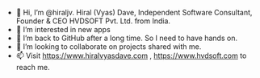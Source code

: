 - 👋 Hi, I’m @hiraljv. Hiral (Vyas) Dave, Independent Software Consultant, Founder & CEO HVDSOFT Pvt. Ltd. from India.
- 👀 I’m interested in new apps 
- 🌱 I’m back to GitHub after a long time. So I need to have hands on.
- 💞️ I’m looking to collaborate on projects shared with me.
- 📫 Visit https://www.hiralvyasdave.com , https://www.hvdsoft.com to reach me.

<!---
hiraljv/hiraljv is a ✨ special ✨ repository because its `README.md` (this file) appears on your GitHub profile.
You can click the Preview link to take a look at your changes.
--->
